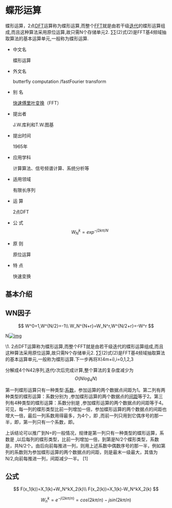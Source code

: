 # 蝶形运算

蝶形运算，2点[DFT](https://baike.baidu.com/item/DFT/81752)运算称为蝶形运算,而整个[FFT](https://baike.baidu.com/item/FFT/4766072)就是由若干级[迭代](https://baike.baidu.com/item/迭代/8415523)的蝶形运算组成,而且这种算法采用原位运算,故只需N个存储单元2. ∑∑(2)式(2)是FFT基4频域抽取算法的基本运算单元,一般称为蝶形运算.





- 中文名

  蝶形运算

- 外文名

  butterfly computation /fastFourier transform

- 别    名

  [快速傅里叶变换](https://baike.baidu.com/item/快速傅里叶变换)（FFT）

- 提出者

  J.W.库利和T.W.图基

- 提出时间

  1965年

- 应用学科

  计算算法、信号频谱计算、系统分析等

- 适用领域

  有限长序列

- 运    算

  2点DFT

- 公    式
  $$
  W_N^k=exp^{-j2k\pi/N}
  $$
  

- 原    则

  原位运算

- 特    点

  快速变换

## 基本介绍

## WN因子

$$
W^0=1,W^{N/2}=-1\\
W_N^{N+r}=W_N^r,W^{N/2+r}=-W^r
$$



N[![img](https://bkimg.cdn.bcebos.com/pic/203fb80e7bec54e7a8e4cda6b9389b504fc26a7a?x-bce-process=image/resize,m_lfit,w_250,h_250,limit_1/format,f_auto)](https://baike.baidu.com/pic/蝶形运算/4756906/0/203fb80e7bec54e7a8e4cda6b9389b504fc26a7a?fr=lemma&ct=single)

\1. 2点DFT运算称为蝶形运算,而整个FFT就是由若干级迭代的蝶形运算组成,而且这种算法采用原位运算,故只需N个存储单元2. ∑∑(2)式(2)是FFT基4频域抽取算法的基本运算单元,一般称为蝶形运算.下一步再将X(4m+i),i=0,1,2,3

分解成4个N42序列,迭代r次后完成计算,整个算法的复杂度减少为
$$
O(Nlog_4N)
$$


第一列蝶形运算只有一种类型:[系数](https://baike.baidu.com/item/系数)，参加运算的两个数据点间距为1。第二列有两种类型的蝶形运算：系数分别为 ,参加蝶形运算的两个数据点的[间距](https://baike.baidu.com/item/间距)等于2。第三列有4种类型的蝶形运算：系数分别是 ,参加蝶形运算的两个数据点的间距等于4。可见，每一列的蝶形类型比前一列增加一倍，参加蝶形运算的两个数据点的间距也增大一倍，最后一列系数用得最多，为4个，即 ,而前一列只用到它偶序号的那一半，即，第一列只有一个系数，即。

上诉结论可以推广到N=的一般情况，规律是第一列只有一种类型的蝶形运算，系数是 ,以后每列的蝶形类型，比前一列增加一倍，到第是N/2个蝶形类型，系数是，共N/2个。由后向前每推进一列，则用上述系数中偶数序号的那一半，例如第列的系数则为参加蝶形运算的两个数据点的间距，则是最末一级最大，其值为N/2,向前每推进一列，间距减少一半。 [1] 



## 公式

$$
F(x_1(k))=X_1(k)+W_N^kX_2(k)\\
F(x_2(k))=X_1(k)-W_N^kX_2(k)
$$



$$
W_n^k =e^{-j (2kπ/n)} =cos(2k\pi/n)-jsin(2kπ/n)
$$
